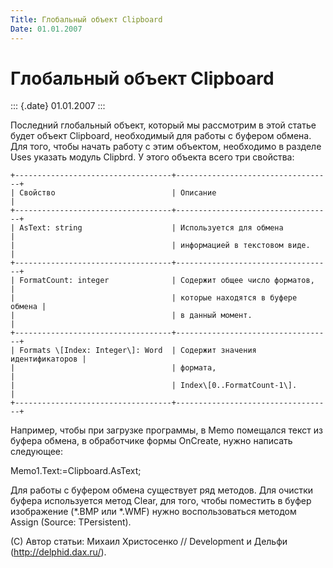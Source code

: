 ```yaml
---
Title: Глобальный объект Clipboard
Date: 01.01.2007
---
```



Глобальный объект Clipboard
===========================

::: {.date}
01.01.2007
:::

Последний глобальный объект, который мы рассмотрим в этой статье будет
объект Clipboard, необходимый для работы с буфером обмена. Для того,
чтобы начать работу с этим объектом, необходимо в разделе Uses указать
модуль Clipbrd. У этого объекта всего три свойства:

    +-----------------------------------+-----------------------------------+
    | Свойство                          | Описание                          |
    +-----------------------------------+-----------------------------------+
    | AsText: string                    | Используется для обмена           |
    |                                   | информацией в текстовом виде.     |
    +-----------------------------------+-----------------------------------+
    | FormatCount: integer              | Содержит общее число форматов,    |
    |                                   | которые находятся в буфере обмена |
    |                                   | в данный момент.                  |
    +-----------------------------------+-----------------------------------+
    | Formats \[Index: Integer\]: Word  | Содержит значения идентификаторов |
    |                                   | формата,                          |
    |                                   | Index\[0..FormatCount-1\].        |
    +-----------------------------------+-----------------------------------+

Например, чтобы при загрузке программы, в Memo помещался текст из буфера
обмена, в обработчике формы OnCreate, нужно написать следующее:

Memo1.Text:=Clipboard.AsText;

Для работы с буфером обмена существует ряд методов. Для очистки буфера
используется метод Clear, для того, чтобы поместить в буфер изображение
(*.BMP или *.WMF) нужно воспользоваться методом Assign (Source:
TPersistent).

(С) Автор статьи: Михаил Христосенко // Development и Дельфи
(http://delphid.dax.ru/).
